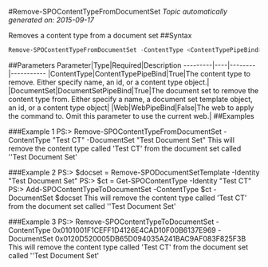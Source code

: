 #Remove-SPOContentTypeFromDocumentSet
*Topic automatically generated on: 2015-09-17*

Removes a content type from a document set
##Syntax
```powershell
Remove-SPOContentTypeFromDocumentSet -ContentType <ContentTypePipeBind> -DocumentSet <DocumentSetPipeBind> [-Web <WebPipeBind>]
```


##Parameters
Parameter|Type|Required|Description
---------|----|--------|-----------
|ContentType|ContentTypePipeBind|True|The content type to remove. Either specify name, an id, or a content type object.|
|DocumentSet|DocumentSetPipeBind|True|The document set to remove the content type from. Either specify a name, a document set template object, an id, or a content type object|
|Web|WebPipeBind|False|The web to apply the command to. Omit this parameter to use the current web.|
##Examples

###Example 1
    PS:> Remove-SPOContentTypeFromDocumentSet -ContentType "Test CT" -DocumentSet "Test Document Set"
This will remove the content type called 'Test CT' from the document set called ''Test Document Set'

###Example 2
    PS:> $docset = Remove-SPODocumentSetTemplate -Identity "Test Document Set"
PS:> $ct = Get-SPOContentType -Identity "Test CT"
PS:> Add-SPOContentTypeToDocumentSet -ContentType $ct -DocumentSet $docset
This will remove the content type called 'Test CT' from the document set called ''Test Document Set'

###Example 3
    PS:> Remove-SPOContentTypeToDocumentSet -ContentType 0x0101001F1CEFF1D4126E4CAD10F00B6137E969 -DocumentSet 0x0120D520005DB65D094035A241BAC9AF083F825F3B
This will remove the content type called 'Test CT' from the document set called ''Test Document Set'
<!-- Ref: C40167B49BD8CD337B0E5B02C706B23E -->